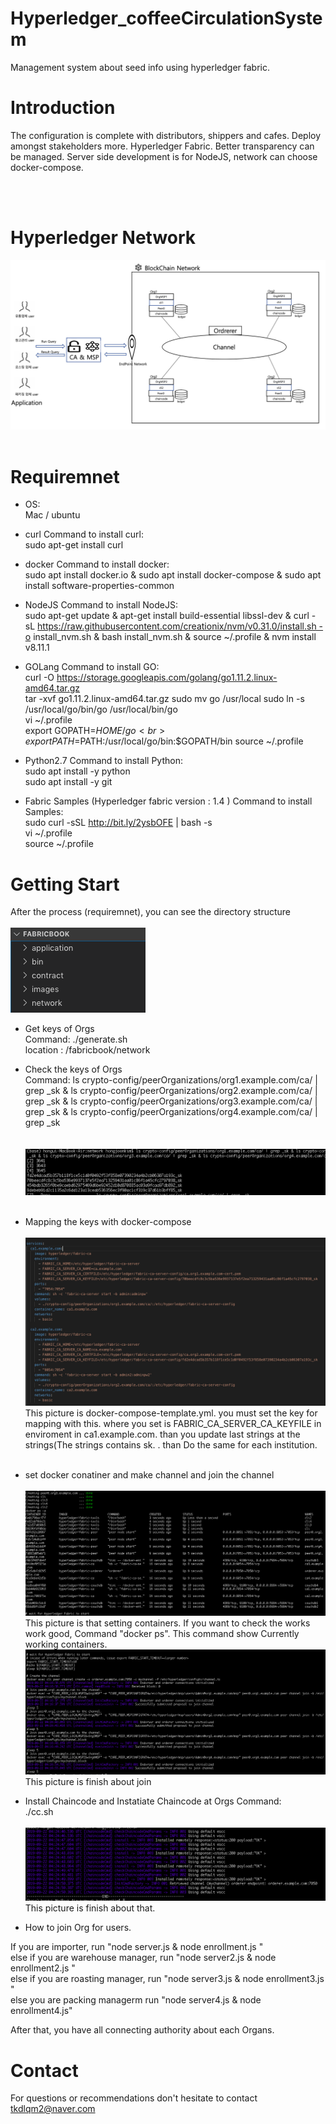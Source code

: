 # Hyperledger_coffeeCirculationSystem
Management system about seed info using hyperledger fabric.

# Introduction
The configuration is complete with distributors, shippers and cafes. Deploy amongst stakeholders more. Hyperledger Fabric. Better transparency can be managed. Server side development is for NodeJS, network can choose docker-compose.

<br><br>

# Hyperledger Network
![network_outline](./images/network_outline.png)
<br>
<br>

# Requiremnet

- OS:<br>Mac / ubuntu

- curl
Command to install curl:<br>sudo apt-get install curl

- docker
Command to install docker:<br>sudo apt install docker.io & sudo apt install docker-compose & sudo apt install software-properties-common

- NodeJS
Command to install NodeJS:<br> sudo apt-get update & apt-get install build-essential libssl-dev & curl -sL https://raw.githubusercontent.com/creationix/nvm/v0.31.0/install.sh -o install_nvm.sh & bash install_nvm.sh & source ~/.profile
 & nvm install v8.11.1

- GOLang
Command to install GO:<br>curl -O https://storage.googleapis.com/golang/go1.11.2.linux-amd64.tar.gz <br>
tar -xvf go1.11.2.linux-amd64.tar.gz sudo mv go /usr/local sudo ln -s /usr/local/go/bin/go /usr/local/bin/go<br>
 vi ~/.profile <br>
export GOPATH=$HOME/go<br>
export PATH=$PATH:/usr/local/go/bin:$GOPATH/bin source ~/.profile

- Python2.7
Command to install Python:<br> sudo apt install -y python<br>sudo apt install -y git

- Fabric Samples  (Hyperledger fabric version : 1.4 )
Command to install Samples:<br> sudo curl -sSL http://bit.ly/2ysbOFE | bash -s<br>vi ~/.profile<br>source ~/.profile  

# Getting Start
After the process (requiremnet), you can see the directory structure<br><br>
![directory_structure](./images/directory_structure.png)

- Get keys of Orgs<br>Command: ./generate.sh <br> location : /fabricbook/network<br>
- Check the keys of Orgs<br> Command: ls crypto-config/peerOrganizations/org1.example.com/ca/ | grep _sk & ls crypto-config/peerOrganizations/org2.example.com/ca/ | grep _sk & ls crypto-config/peerOrganizations/org3.example.com/ca/ | grep _sk & ls crypto-config/peerOrganizations/org4.example.com/ca/ | grep _sk<br>
<br><br>![picture1](./images/picture1.png)<br><br>
- Mapping the keys with docker-compose<br><br>
![picture2](./images/picture2.png)<br>
This picture is docker-compose-template.yml. you must set the key for mapping with this.
where you set is FABRIC_CA_SERVER_CA_KEYFILE in enviroment in ca1.example.com. than you update last strings at the strings(The strings contains sk.
. than Do the same for each institution.<br><br>
- set docker conatiner and make channel and join the channel<br><br>
![picture3](./images/picture3.png)<br>
This picture is that setting containers.
If you want to check the works work good, Command "docker ps". This command show Currently working containers.<br>
![picture4](./images/picture4.png)<br>
This picture is finish about join

- Install Chaincode and Instatiate Chaincode at Orgs
Command:<br>
./cc.sh<br><br>
![picture5](./images/picture5.png)<br>
This picture is finish about that.


- How to join Org for users.

If you are importer, run "node server.js & node enrollment.js " <br>
else if you are warehouse manager, run "node server2.js & node enrollment2.js " <br>
else if you are roasting manager, run "node server3.js & node enrollment3.js " <br>
else you are packing managerm run "node server4.js & node enrollment4.js" <br>

After that, you have all connecting authority about each Organs.<br>

# Contact<br>
For questions or recommendations don't hesitate to contact tkdlqm2@naver.com
